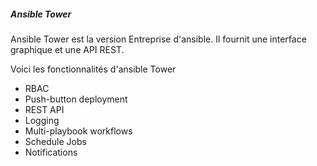 ##### Ansible Tower

Ansible Tower est la version Entreprise d'ansible.
Il fournit une interface graphique et une API REST.

Voici les fonctionnalités d'ansible Tower

* RBAC
* Push-button deployment
* REST API
* Logging
* Multi-playbook workflows
* Schedule Jobs
* Notifications

